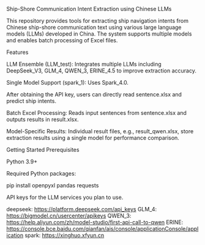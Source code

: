 Ship-Shore Communication Intent Extraction using Chinese LLMs

This repository provides tools for extracting ship navigation intents from Chinese ship-shore communication text using various large language models (LLMs) developed in China. The system supports multiple models and enables batch processing of Excel files.

Features

LLM Ensemble (LLM_test): Integrates multiple LLMs including DeepSeek_V3, GLM_4, QWEN_3, ERINE_4.5 to improve extraction accuracy.

Single Model Support (spark_1): Uses Spark_4.0. 

After obtaining the API key, users can directly read sentence.xlsx and predict ship intents.

Batch Excel Processing: Reads input sentences from sentence.xlsx and outputs results in result.xlsx.

Model-Specific Results: Individual result files, e.g., result_qwen.xlsx, store extraction results using a single model for performance comparison.

Getting Started
Prerequisites

Python 3.9+

Required Python packages:

pip install openpyxl pandas requests


API keys for the LLM services you plan to use.

deepseek: https://platform.deepseek.com/api_keys
GLM_4: https://bigmodel.cn/usercenter/apikeys
QWEN_3: https://help.aliyun.com/zh/model-studio/first-api-call-to-qwen
ERINE: https://console.bce.baidu.com/qianfan/ais/console/applicationConsole/application
spark: https://xinghuo.xfyun.cn
